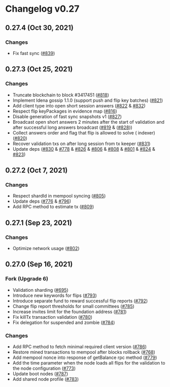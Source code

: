# Changelog v0.27

## 0.27.4 (Oct 30, 2021)
### Changes
- Fix fast sync ([#839](https://github.com/jomagalo/dgi-node/pull/839))

## 0.27.3 (Oct 25, 2021)

### Changes

- Truncate blockchain to block #3417451 ([#818](https://github.com/jomagalo/dgi-node/pull/818))
- Implement Idena gossip 1.1.0 (support push and flip key
  batches) ([#821](https://github.com/jomagalo/dgi-node/pull/821))
- Add client type into open short session answers ([#822](https://github.com/jomagalo/dgi-node/pull/822) &
  [#832](https://github.com/jomagalo/dgi-node/pull/832))
- Respect flip keyPackages in evidence map ([#816](https://github.com/jomagalo/dgi-node/pull/816))
- Disable generation of fast sync snapshots v1 ([#827](https://github.com/jomagalo/dgi-node/pull/827))
- Broadcast open short answers 2 minutes after the start of validation and after successful long answers broadcast
  ([#819](https://github.com/jomagalo/dgi-node/pull/819) & ([#828](https://github.com/jomagalo/dgi-node/pull/828)))
- Collect answers order and flag that flip is allowed to solve (
  indexer) ([#820](https://github.com/jomagalo/dgi-node/pull/820))
- Recover validation txs on after long session from tx keeper ([#831](https://github.com/jomagalo/dgi-node/pull/831))
- Update deps ([#830](https://github.com/jomagalo/dgi-node/pull/830) &
  [#778](https://github.com/jomagalo/dgi-node/pull/778) &
  [#826](https://github.com/jomagalo/dgi-node/pull/826) &
  [#806](https://github.com/jomagalo/dgi-node/pull/806) &
  [#808](https://github.com/jomagalo/dgi-node/pull/808) &
  [#801](https://github.com/jomagalo/dgi-node/pull/801) &
  [#824](https://github.com/jomagalo/dgi-node/pull/824) &
  [#823](https://github.com/jomagalo/dgi-node/pull/823))

## 0.27.2 (Oct 7, 2021)

### Changes

- Respect shardId in mempool syncing ([#805](https://github.com/jomagalo/dgi-node/pull/805))
- Update deps ([#776](https://github.com/jomagalo/dgi-node/pull/776)
  & [#796](https://github.com/jomagalo/dgi-node/pull/796))
- Add RPC method to estimate tx ([#809](https://github.com/jomagalo/dgi-node/pull/809))

## 0.27.1 (Sep 23, 2021)

### Changes

- Optimize network usage ([#802](https://github.com/jomagalo/dgi-node/pull/802))

## 0.27.0 (Sep 16, 2021)

### Fork (Upgrade 6)

- Validation sharding ([#695](https://github.com/jomagalo/dgi-node/pull/695))
- Introduce new keywords for flips ([#793](https://github.com/jomagalo/dgi-node/pull/793))
- Introduce separate fund to reward successful flip reports ([#792](https://github.com/jomagalo/dgi-node/pull/792))
- Change flip report thresholds for small committees ([#785](https://github.com/jomagalo/dgi-node/pull/785))
- Increase invites limit for the foundation address ([#781](https://github.com/jomagalo/dgi-node/pull/781))
- Fix killTx transaction validation ([#780](https://github.com/jomagalo/dgi-node/pull/780))
- Fix delegation for suspended and zombie ([#784](https://github.com/jomagalo/dgi-node/pull/784))

### Changes

- Add RPC method to fetch minimal required client version ([#786](https://github.com/jomagalo/dgi-node/pull/786))
- Restore mined transactions to mempool after blocks
  rollback ([#768](https://github.com/jomagalo/dgi-node/pull/768))
- Add mempool nonce into response of getBalance rpc method ([#779](https://github.com/jomagalo/dgi-node/pull/779))
- Add the time parameter when the node loads all flips for the validation to the node
  configuration ([#773](https://github.com/jomagalo/dgi-node/pull/773))
- Update boot nodes ([#787](https://github.com/jomagalo/dgi-node/pull/787))
- Add shared node profile ([#783](https://github.com/jomagalo/dgi-node/pull/783))

